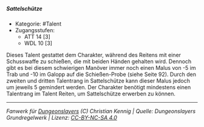 <!---
Dies ist ein Fanwerk für DUNGEONSLAYERS (C) von Christian Kennig

Quellen:      [Dungeonslayers Grundregelwerk](https://dungeonslayers.net/download/Dungeonslayers4.pdf)
              [Talentbeschreibungen](https://www.f-space.de/ds4/tools-talentcards.html)
License:      [CC-BY-NC-SA 4.0](https://creativecommons.org/licenses/by-nc-sa/4.0/deed.de)
Richtlinien:  [Fanwerkrichtlinien](https://www.dungeonslayers.net/fanwerk-richtlinien/)
Autor:        Zauberlehrling
-->

  
##### Sattelschütze  
- Kategorie: #Talent  
- Zugangsstufen:  
  - ATT 14 [3]  
  - WDL 10 [3]  

Dieses Talent gestattet dem Charakter, während des Reitens mit einer Schusswaffe zu schießen, die mit beiden Händen gehalten wird. Dennoch gibt es bei diesem schwierigen Manöver immer noch einen Malus von -5 im Trab und -10 im Galopp auf die Schießen-Probe (siehe Seite 92). Durch den zweiten und dritten Talentrang in Sattelschütze kann dieser Malus jedoch um jeweils 5 gemindert werden. Der Charakter benötigt mindestens einen Talentrang im Talent Reiten, um Sattelschütze erwerben zu können.


___  
*Fanwerk für [Dungeonslayers](https://www.dungeonslayers.net/) (C) Christian Kennig | Quelle: Dungeonslayers Grundregelwerk | Lizenz: [CC-BY-NC-SA 4.0](https://creativecommons.org/licenses/by-nc-sa/4.0/deed.de)*  